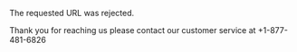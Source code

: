 The requested URL was rejected.  
  
Thank you for reaching us please contact our customer service at +1-877-481-6826